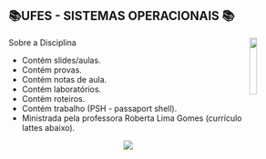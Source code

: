 


## 📚UFES - SISTEMAS OPERACIONAIS 📚
<img align="right" width="16%" src="https://user-images.githubusercontent.com/80075307/220129072-48d5ff96-a10d-4e0b-9024-9374bee2c0c2.svg">

Sobre a Disciplina
  * Contém slides/aulas.
  * Contém provas.
  * Contém notas de aula.
  * Contém laboratórios.
  * Contém roteiros.
  * Contém trabalho (PSH - passaport shell).
  * Ministrada pela professora Roberta Lima Gomes (currículo lattes abaixo).
  
<div align="center">
    <a href="http://lattes.cnpq.br/6695382764766281" target="_blank"
      ><img
        src="https://img.shields.io/badge/-Currículo Lattes-%230077B5?style=for-the-badge&logo=linkedin&logoColor=white"
        target="_blank"
  </div>

